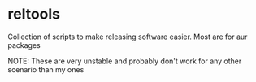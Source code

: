 # reltools
Collection of scripts to make releasing software easier. Most are for aur packages

NOTE: These are very unstable and probably don't work for any other scenario than my ones
